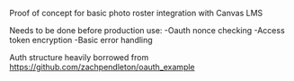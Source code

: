 Proof of concept for basic photo roster integration with Canvas LMS

Needs to be done before production use:
	-Oauth nonce checking
	-Access token encryption
	-Basic error handling


Auth structure heavily borrowed from https://github.com/zachpendleton/oauth_example